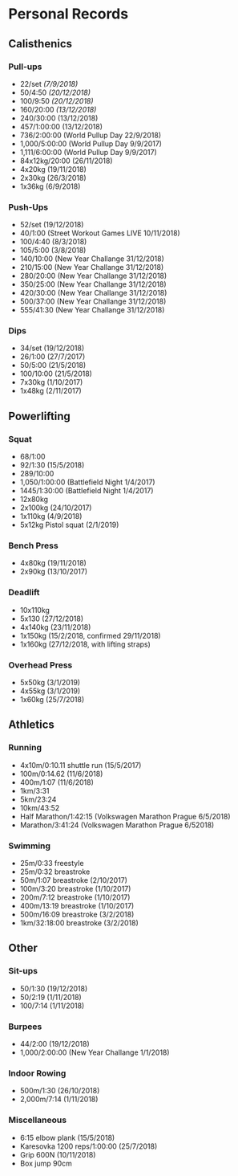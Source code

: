 # Personal Records

## Calisthenics

### Pull-ups
- 22/set *(7/9/2018)*
- 50/4:50 *(20/12/2018)*
- 100/9:50 *(20/12/2018)*
- 160/20:00 *(13/12/2018)*
- 240/30:00 (13/12/2018)
- 457/1:00:00 (13/12/2018)
- 736/2:00:00 (World Pullup Day 22/9/2018)
- 1,000/5:00:00 (World Pullup Day 9/9/2017)
- 1,111/6:00:00 (World Pullup Day 9/9/2017)
- 84x12kg/20:00 (26/11/2018)
- 4x20kg (19/11/2018)
- 2x30kg (26/3/2018)
- 1x36kg (6/9/2018)

### Push-Ups
- 52/set (19/12/2018)
- 40/1:00 (Street Workout Games LIVE 10/11/2018)
- 100/4:40 (8/3/2018)
- 105/5:00 (3/8/2018)
- 140/10:00 (New Year Challange 31/12/2018)
- 210/15:00 (New Year Challange 31/12/2018)
- 280/20:00 (New Year Challange 31/12/2018)
- 350/25:00 (New Year Challange 31/12/2018)
- 420/30:00 (New Year Challange 31/12/2018)
- 500/37:00 (New Year Challange 31/12/2018)
- 555/41:30 (New Year Challange 31/12/2018)

### Dips
- 34/set (19/12/2018)
- 26/1:00 (27/7/2017)
- 50/5:00 (21/5/2018)
- 100/10:00 (21/5/2018)
- 7x30kg (1/10/2017)
- 1x48kg (2/11/2017)

## Powerlifting

### Squat
- 68/1:00
- 92/1:30 (15/5/2018)
- 289/10:00
- 1,050/1:00:00 (Battlefield Night 1/4/2017)
- 1445/1:30:00 (Battlefield Night 1/4/2017)
- 12x80kg
- 2x100kg (24/10/2017)
- 1x110kg (4/9/2018)
- 5x12kg Pistol squat (2/1/2019)

### Bench Press
- 4x80kg (19/11/2018)
- 2x90kg (13/10/2017)

### Deadlift
- 10x110kg
- 5x130 (27/12/2018)
- 4x140kg (23/11/2018)
- 1x150kg (15/2/2018, confirmed 29/11/2018)
- 1x160kg (27/12/2018, with lifting straps)

### Overhead Press
- 5x50kg (3/1/2019)
- 4x55kg (3/1/2019)
- 1x60kg (25/7/2018)

## Athletics

### Running
- 4x10m/0:10.11 shuttle run (15/5/2017)
- 100m/0:14.62 (11/6/2018)
- 400m/1:07 (11/6/2018)
- 1km/3:31
- 5km/23:24
- 10km/43:52
- Half Marathon/1:42:15 (Volkswagen Marathon Prague 6/5/2018)
- Marathon/3:41:24 (Volkswagen Marathon Prague 6/52018)

### Swimming
- 25m/0:33 freestyle
- 25m/0:32 breastroke
- 50m/1:07 breastroke (2/10/2017)
- 100m/3:20 breastroke (1/10/2017)
- 200m/7:12 breastroke (1/10/2017)
- 400m/13:19 breastroke (1/10/2017)
- 500m/16:09 breastroke (3/2/2018)
- 1km/32:18:00 breastroke (3/2/2018)

## Other

### Sit-ups
- 50/1:30 (19/12/2018)
- 50/2:19 (1/11/2018)
- 100/7:14 (1/11/2018)

### Burpees
- 44/2:00 (19/12/2018)
- 1,000/2:00:00 (New Year Challange 1/1/2018)

### Indoor Rowing
- 500m/1:30 (26/10/2018)
- 2,000m/7:14 (1/11/2018)

### Miscellaneous
- 6:15 elbow plank (15/5/2018)
- Karesovka 1200 reps/1:00:00 (25/7/2018)
- Grip 600N (10/11/2018)
- Box jump 90cm
